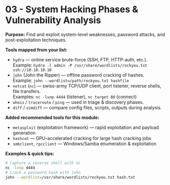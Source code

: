 # 03 - System Hacking Phases & Vulnerability Analysis

**Purpose:** Find and exploit system-level weaknesses, password attacks, and post-exploitation techniques.

**Tools mapped from your list:**
- `hydra` — online service brute-force (SSH, FTP, HTTP-auth, etc.).  
  Example: `hydra -l admin -P /usr/share/wordlists/rockyou.txt ssh://10.10.10.10`
- `john` (John the Ripper) — offline password cracking of hashes.  
  Example: `john --wordlist=/path/rockyou.txt hashfile`
- `netcat` (`nc`) — swiss-army TCP/UDP client, port listener, reverse shells, file transfers.  
  Examples: `nc -lvnp 4444` (listener), `nc target 80` (connect)
- `whois` / `traceroute` / `ping` — used in triage & discovery phases.
- `diff` / `vimdiff` — compare config files, scripts, outputs during analysis.

**Added recommended tools for this module:**
- `metasploit` (exploitation framework) — rapid exploitation and payload generation
- `hashcat` — GPU-accelerated cracking for large hash cracking jobs
- `smbclient`, `rpcclient` — Windows/Samba enumeration & exploitation

**Examples & quick tips:**
```bash
# Capture a reverse shell with nc
nc -lvnp 4444
# Crack a password hash with john
john --wordlist=/usr/share/wordlists/rockyou.txt hash.txt
```